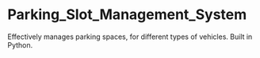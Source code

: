 # Parking_Slot_Management_System
Effectively manages parking spaces, for different types of vehicles. Built in Python.
